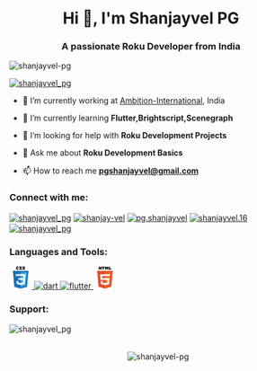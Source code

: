 <h1 align="center">Hi 👋, I'm Shanjayvel PG</h1>
<h3 align="center">A passionate Roku Developer from India</h3>

<p align="left"> <img src="https://komarev.com/ghpvc/?username=shanjayvel-pg&label=Profile%20views&color=0e75b6&style=flat" alt="shanjayvel-pg" /> </p>

<p align="left"> <a href="https://twitter.com/shanjayvel_pg" target="blank"><img src="https://img.shields.io/twitter/follow/shanjayvel_pg?logo=twitter&style=for-the-badge" alt="shanjayvel_pg" /></a> </p>

- 🔭 I’m currently working at [Ambition-International](https://www.ambitionintl.com/),  India

- 🌱 I’m currently learning **Flutter,Brightscript,Scenegraph**

- 🤝 I’m looking for help with **Roku Development Projects**

- 💬 Ask me about **Roku Development Basics**

- 📫 How to reach me **pgshanjayvel@gmail.com**

<h3 align="left">Connect with me:</h3>
<p align="left">
<a href="https://twitter.com/shanjayvel_pg" target="blank"><img align="center" src="https://raw.githubusercontent.com/rahuldkjain/github-profile-readme-generator/master/src/images/icons/Social/twitter.svg" alt="shanjayvel_pg" height="30" width="40" /></a>
<a href="https://linkedin.com/in/shanjay-vel" target="blank"><img align="center" src="https://raw.githubusercontent.com/rahuldkjain/github-profile-readme-generator/master/src/images/icons/Social/linked-in-alt.svg" alt="shanjay-vel" height="30" width="40" /></a>
<a href="https://fb.com/pg.shanjayvel" target="blank"><img align="center" src="https://raw.githubusercontent.com/rahuldkjain/github-profile-readme-generator/master/src/images/icons/Social/facebook.svg" alt="pg.shanjayvel" height="30" width="40" /></a>
<a href="https://instagram.com/shanjayvel.16" target="blank"><img align="center" src="https://raw.githubusercontent.com/rahuldkjain/github-profile-readme-generator/master/src/images/icons/Social/instagram.svg" alt="shanjayvel.16" height="30" width="40" /></a>
<a href="https://www.leetcode.com/shanjayvel_pg" target="blank"><img align="center" src="https://raw.githubusercontent.com/rahuldkjain/github-profile-readme-generator/master/src/images/icons/Social/leet-code.svg" alt="shanjayvel_pg" height="30" width="40" /></a>
</p>

<h3 align="left">Languages and Tools:</h3>
<p align="left"> <a href="https://www.w3schools.com/css/" target="_blank" rel="noreferrer"> <img src="https://raw.githubusercontent.com/devicons/devicon/master/icons/css3/css3-original-wordmark.svg" alt="css3" width="40" height="40"/> </a> <a href="https://dart.dev" target="_blank" rel="noreferrer"> <img src="https://www.vectorlogo.zone/logos/dartlang/dartlang-icon.svg" alt="dart" width="40" height="40"/> </a> <a href="https://flutter.dev" target="_blank" rel="noreferrer"> <img src="https://www.vectorlogo.zone/logos/flutterio/flutterio-icon.svg" alt="flutter" width="40" height="40"/> </a> <a href="https://www.w3.org/html/" target="_blank" rel="noreferrer"> <img src="https://raw.githubusercontent.com/devicons/devicon/master/icons/html5/html5-original-wordmark.svg" alt="html5" width="40" height="40"/> </a> </p>

<h3 align="left">Support:</h3>
<p><a href="https://www.buymeacoffee.com/shanjayvel_pg"> <img align="left" src="https://cdn.buymeacoffee.com/buttons/v2/default-yellow.png" height="50" width="210" alt="shanjayvel_pg" /></a></p><br><br>

<p><img align="center" src="https://github-readme-stats.vercel.app/api/top-langs?username=shanjayvel-pg&show_icons=true&locale=en&layout=compact" alt="shanjayvel-pg" /></p>
